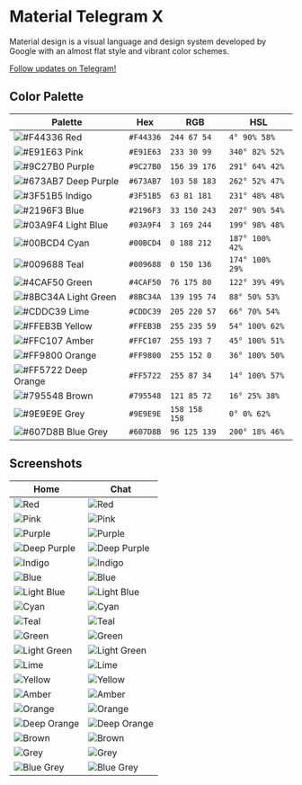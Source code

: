 # Material Telegram X

Material design is a visual language and design system developed by Google with an almost flat style and vibrant color schemes.

[Follow updates on Telegram!](https://t.me/material_telegram_x)

## Color Palette

| Palette                                                                     | Hex       | RGB           | HSL             |
| --------------------------------------------------------------------------- | --------- | ------------- | --------------- |
| ![#F44336](https://via.placeholder.com/15/F44336/000000?text=+) Red         | `#F44336` | `244 67 54`   | `4° 90% 58%`    |
| ![#E91E63](https://via.placeholder.com/15/E91E63/000000?text=+) Pink        | `#E91E63` | `233 30 99`   | `340° 82% 52%`  |
| ![#9C27B0](https://via.placeholder.com/15/9C27B0/000000?text=+) Purple      | `#9C27B0` | `156 39 176`  | `291° 64% 42%`  |
| ![#673AB7](https://via.placeholder.com/15/673AB7/000000?text=+) Deep Purple | `#673AB7` | `103 58 183`  | `262° 52% 47%`  |
| ![#3F51B5](https://via.placeholder.com/15/3F51B5/000000?text=+) Indigo      | `#3F51B5` | `63 81 181`   | `231° 48% 48%`  |
| ![#2196F3](https://via.placeholder.com/15/2196F3/000000?text=+) Blue        | `#2196F3` | `33 150 243`  | `207° 90% 54%`  |
| ![#03A9F4](https://via.placeholder.com/15/03A9F4/000000?text=+) Light Blue  | `#03A9F4` | `3 169 244`   | `199° 98% 48%`  |
| ![#00BCD4](https://via.placeholder.com/15/00BCD4/000000?text=+) Cyan        | `#00BCD4` | `0 188 212`   | `187° 100% 42%` |
| ![#009688](https://via.placeholder.com/15/009688/000000?text=+) Teal        | `#009688` | `0 150 136`   | `174° 100% 29%` |
| ![#4CAF50](https://via.placeholder.com/15/4CAF50/000000?text=+) Green       | `#4CAF50` | `76 175 80`   | `122° 39% 49%`  |
| ![#8BC34A](https://via.placeholder.com/15/8BC34A/000000?text=+) Light Green | `#8BC34A` | `139 195 74`  | `88° 50% 53%`   |
| ![#CDDC39](https://via.placeholder.com/15/CDDC39/000000?text=+) Lime        | `#CDDC39` | `205 220 57`  | `66° 70% 54%`   |
| ![#FFEB3B](https://via.placeholder.com/15/FFEB3B/000000?text=+) Yellow      | `#FFEB3B` | `255 235 59`  | `54° 100% 62%`  |
| ![#FFC107](https://via.placeholder.com/15/FFC107/000000?text=+) Amber       | `#FFC107` | `255 193 7`   | `45° 100% 51%`  |
| ![#FF9800](https://via.placeholder.com/15/FF9800/000000?text=+) Orange      | `#FF9800` | `255 152 0`   | `36° 100% 50%`  |
| ![#FF5722](https://via.placeholder.com/15/FF5722/000000?text=+) Deep Orange | `#FF5722` | `255 87 34`   | `14° 100% 57%`  |
| ![#795548](https://via.placeholder.com/15/795548/000000?text=+) Brown       | `#795548` | `121 85 72`   | `16° 25% 38%`   |
| ![#9E9E9E](https://via.placeholder.com/15/9E9E9E/000000?text=+) Grey        | `#9E9E9E` | `158 158 158` | `0° 0% 62%`     |
| ![#607D8B](https://via.placeholder.com/15/607D8B/000000?text=+) Blue Grey   | `#607D8B` | `96 125 139`  | `200° 18% 46%`  |

## Screenshots

| Home                                                                                                                                         | Chat                                                                                                                                         |
| -------------------------------------------------------------------------------------------------------------------------------------------- | -------------------------------------------------------------------------------------------------------------------------------------------- |
| ![Red](<https://raw.githubusercontent.com/m-bonanno/material-telegram-x/main/screenshots/Material%20Red%20Dark%20(1).png>)                   | ![Red](<https://raw.githubusercontent.com/m-bonanno/material-telegram-x/main/screenshots/Material%20Red%20Dark%20(2).png>)                   |
| ![Pink](<https://raw.githubusercontent.com/m-bonanno/material-telegram-x/main/screenshots/Material%20Pink%20Dark%20(1).png>)                 | ![Pink](<https://raw.githubusercontent.com/m-bonanno/material-telegram-x/main/screenshots/Material%20Pink%20Dark%20(2).png>)                 |
| ![Purple](<https://raw.githubusercontent.com/m-bonanno/material-telegram-x/main/screenshots/Material%20Purple%20Dark%20(1).png>)             | ![Purple](<https://raw.githubusercontent.com/m-bonanno/material-telegram-x/main/screenshots/Material%20Purple%20Dark%20(2).png>)             |
| ![Deep Purple](<https://raw.githubusercontent.com/m-bonanno/material-telegram-x/main/screenshots/Material%20Deep%20Purple%20Dark%20(1).png>) | ![Deep Purple](<https://raw.githubusercontent.com/m-bonanno/material-telegram-x/main/screenshots/Material%20Deep%20Purple%20Dark%20(2).png>) |
| ![Indigo](<https://raw.githubusercontent.com/m-bonanno/material-telegram-x/main/screenshots/Material%20Indigo%20Dark%20(1).png>)             | ![Indigo](<https://raw.githubusercontent.com/m-bonanno/material-telegram-x/main/screenshots/Material%20Indigo%20Dark%20(2).png>)             |
| ![Blue](<https://raw.githubusercontent.com/m-bonanno/material-telegram-x/main/screenshots/Material%20Blue%20Dark%20(1).png>)                 | ![Blue](<https://raw.githubusercontent.com/m-bonanno/material-telegram-x/main/screenshots/Material%20Blue%20Dark%20(2).png>)                 |
| ![Light Blue](<https://raw.githubusercontent.com/m-bonanno/material-telegram-x/main/screenshots/Material%20Light%20Blue%20Dark%20(1).png>)   | ![Light Blue](<https://raw.githubusercontent.com/m-bonanno/material-telegram-x/main/screenshots/Material%20Light%20Blue%20Dark%20(2).png>)   |
| ![Cyan](<https://raw.githubusercontent.com/m-bonanno/material-telegram-x/main/screenshots/Material%20Cyan%20Dark%20(1).png>)                 | ![Cyan](<https://raw.githubusercontent.com/m-bonanno/material-telegram-x/main/screenshots/Material%20Cyan%20Dark%20(2).png>)                 |
| ![Teal](<https://raw.githubusercontent.com/m-bonanno/material-telegram-x/main/screenshots/Material%20Teal%20Dark%20(1).png>)                 | ![Teal](<https://raw.githubusercontent.com/m-bonanno/material-telegram-x/main/screenshots/Material%20Teal%20Dark%20(2).png>)                 |
| ![Green](<https://raw.githubusercontent.com/m-bonanno/material-telegram-x/main/screenshots/Material%20Green%20Dark%20(1).png>)               | ![Green](<https://raw.githubusercontent.com/m-bonanno/material-telegram-x/main/screenshots/Material%20Green%20Dark%20(2).png>)               |
| ![Light Green](<https://raw.githubusercontent.com/m-bonanno/material-telegram-x/main/screenshots/Material%20Light%20Green%20Dark%20(1).png>) | ![Light Green](<https://raw.githubusercontent.com/m-bonanno/material-telegram-x/main/screenshots/Material%20Light%20Green%20Dark%20(2).png>) |
| ![Lime](<https://raw.githubusercontent.com/m-bonanno/material-telegram-x/main/screenshots/Material%20Lime%20Dark%20(1).png>)                 | ![Lime](<https://raw.githubusercontent.com/m-bonanno/material-telegram-x/main/screenshots/Material%20Lime%20Dark%20(2).png>)                 |
| ![Yellow](<https://raw.githubusercontent.com/m-bonanno/material-telegram-x/main/screenshots/Material%20Yellow%20Dark%20(1).png>)             | ![Yellow](<https://raw.githubusercontent.com/m-bonanno/material-telegram-x/main/screenshots/Material%20Yellow%20Dark%20(2).png>)             |
| ![Amber](<https://raw.githubusercontent.com/m-bonanno/material-telegram-x/main/screenshots/Material%20Amber%20Dark%20(1).png>)               | ![Amber](<https://raw.githubusercontent.com/m-bonanno/material-telegram-x/main/screenshots/Material%20Amber%20Dark%20(2).png>)               |
| ![Orange](<https://raw.githubusercontent.com/m-bonanno/material-telegram-x/main/screenshots/Material%20Orange%20Dark%20(1).png>)             | ![Orange](<https://raw.githubusercontent.com/m-bonanno/material-telegram-x/main/screenshots/Material%20Orange%20Dark%20(2).png>)             |
| ![Deep Orange](<https://raw.githubusercontent.com/m-bonanno/material-telegram-x/main/screenshots/Material%20Deep%20Orange%20Dark%20(1).png>) | ![Deep Orange](<https://raw.githubusercontent.com/m-bonanno/material-telegram-x/main/screenshots/Material%20Deep%20Orange%20Dark%20(2).png>) |
| ![Brown](<https://raw.githubusercontent.com/m-bonanno/material-telegram-x/main/screenshots/Material%20Brown%20Dark%20(1).png>)               | ![Brown](<https://raw.githubusercontent.com/m-bonanno/material-telegram-x/main/screenshots/Material%20Brown%20Dark%20(2).png>)               |
| ![Grey](<https://raw.githubusercontent.com/m-bonanno/material-telegram-x/main/screenshots/Material%20Grey%20Dark%20(1).png>)                 | ![Grey](<https://raw.githubusercontent.com/m-bonanno/material-telegram-x/main/screenshots/Material%20Grey%20Dark%20(2).png>)                 |
| ![Blue Grey](<https://raw.githubusercontent.com/m-bonanno/material-telegram-x/main/screenshots/Material%20Blue%20Grey%20Dark%20(1).png>)     | ![Blue Grey](<https://raw.githubusercontent.com/m-bonanno/material-telegram-x/main/screenshots/Material%20Blue%20Grey%20Dark%20(2).png>)     |
